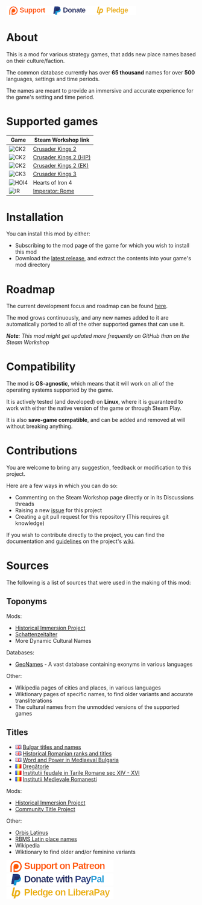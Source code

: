 [![Support this on Patreon](https://raw.githubusercontent.com/hmlendea/readme-assets/master/donate_patreon_small.png)](https://www.patreon.com/hmlendea)[![Support this on Patreon](https://raw.githubusercontent.com/hmlendea/readme-assets/master/donate_paypal_small.png)](https://raw.githubusercontent.com/hmlendea/readme-assets/master/donate_paypal.png)[![Donate with LiberaPay](https://raw.githubusercontent.com/hmlendea/readme-assets/master/donate_liberapay_small.png)](https://liberapay.com/HMlendea/donate)

# About

This is a mod for various strategy games, that adds new place names based on their culture/faction.

The common database currently has over **65 thousand** names for over **500** languages, settings and time periods.

The names are meant to provide an immersive and accurate experience for the game's setting and time period.

# Supported games

| Game | Steam Workshop link |
|---|---|
|![CK2](https://cdn.cloudflare.steamstatic.com/steamcommunity/public/images/apps/203770/56e9c15cbeb6c1f873f7f1dc757bae7618861484.jpg)|[Crusader Kings 2](https://steamcommunity.com/sharedfiles/filedetails/?id=2243430163)|
|![CK2](https://cdn.cloudflare.steamstatic.com/steamcommunity/public/images/apps/203770/56e9c15cbeb6c1f873f7f1dc757bae7618861484.jpg)|[Crusader Kings 2 (HIP)](http://steamcommunity.com/sharedfiles/filedetails/?id=1175098675)|
|![CK2](https://cdn.cloudflare.steamstatic.com/steamcommunity/public/images/apps/203770/56e9c15cbeb6c1f873f7f1dc757bae7618861484.jpg)|[Crusader Kings 2 (EK)](https://steamcommunity.com/sharedfiles/filedetails/?id=1745899430)|
|![CK3](https://cdn.cloudflare.steamstatic.com/steamcommunity/public/images/apps/1158310/8a0d88dfaff790ea1aa2b9fcf50d4e3b4f49cf56.jpg)|[Crusader Kings 3](https://steamcommunity.com/sharedfiles/filedetails/?id=2217534250)|
|![HOI4](https://cdn.cloudflare.steamstatic.com/steamcommunity/public/images/apps/394360/134bcd93ec4d31ec4a6640d6bdd73f22f0a7619f.jpg)|Hearts of Iron 4|
|![IR](https://cdn.cloudflare.steamstatic.com/steamcommunity/public/images/apps/859580/2cf7114753a78cc067a250a5cbdbb6a34698ab0c.jpg)|[Imperator: Rome](https://steamcommunity.com/sharedfiles/filedetails/?id=2219177532)|

# Installation

You can install this mod by either:
 - Subscribing to the mod page of the game for which you wish to install this mod
 - Download the [latest release](https://github.com/hmlendea/more-cultural-names/releases), and extract the contents into your game's mod directory

# Roadmap

The current development focus and roadmap can be found [here](https://github.com/hmlendea/more-cultural-names/wiki/Roadmap).

The mod grows continuously, and any new names added to it are automatically ported to all of the other supported games that can use it.

***Note**: This mod might get updated more frequently on GitHub than on the Steam Workshop*

# Compatibility

The mod is **OS-agnostic**, which means that it will work on all of the operating systems supported by the game.

It is actively tested (and developed) on **Linux**, where it is guaranteed to work with either the native version of the game or through Steam Play.

It is also **save-game compatible**, and can be added and removed at will without breaking anything.

# Contributions

You are welcome to bring any suggestion, feedback or modification to this project.

Here are a few ways in which you can do so:
 - Commenting on the Steam Workshop page directly or in its Discussions threads
 - Raising a new [issue](https://github.com/hmlendea/more-cultural-names/issues) for this project
 - Creating a git pull request for this repository (This requires git knowledge)

If you wish to contribute directly to the project, you can find the documentation and 
[guidelines](https://github.com/hmlendea/more-cultural-names/wiki/Guidelines) on the project's [wiki](https://github.com/hmlendea/more-cultural-names/wiki).

# Sources

The following is a list of sources that were used in the making of this mod:

## Toponyms

Mods:
 - [Historical Immersion Project](https://ck2.paradoxwikis.com/Historical_Immersion_Project)
 - [Schattenzeitalter](http://www.moddb.com/mods/schattenzeitalter)
 - More Dynamic Cultural Names

Databases:
 - [GeoNames](http://www.geonames.org/) - A vast database containing exonyms in various languages

Other:
 - Wikipedia pages of cities and places, in various languages
 - Wiktionary pages of specific names, to find older variants and accurate transliterations
 - The cultural names from the unmodded versions of the supported games

## Titles

 - ![EN:](https://github.com/markjames/famfamfam-flag-icons/blob/master/icons/png/gb.png?raw=true) [Bulgar titles and names](http://www.chitatel.net/forum/topic/375-bulgar-titles-and-names/)
 - ![EN:](https://github.com/markjames/famfamfam-flag-icons/blob/master/icons/png/gb.png?raw=true) [Historical Romanian ranks and titles](https://en.wikipedia.org/wiki/Historical_Romanian_ranks_and_titles)
 - ![EN:](https://github.com/markjames/famfamfam-flag-icons/blob/master/icons/png/gb.png?raw=true) [Word and Power in Mediaeval Bulgaria](https://books.google.co.uk/books?id=O-j66lYzINEC)
 - ![RO:](https://github.com/markjames/famfamfam-flag-icons/blob/master/icons/png/ro.png?raw=true) [Dregătorie](https://ro.wikipedia.org/wiki/Dreg%C4%83torie)
 - ![RO:](https://github.com/markjames/famfamfam-flag-icons/blob/master/icons/png/ro.png?raw=true) [Institutii feudale in Tarile Romane sec XIV - XVI](http://www.ebacalaureat.ro/c/institutii-feudale-in-tarile-romane-sec-xiv---xvi/1158)
 - ![RO:](https://github.com/markjames/famfamfam-flag-icons/blob/master/icons/png/ro.png?raw=true) [Institutii Medievale Romanesti](https://www.scribd.com/doc/103239549/Institutii-Medievale-Romanesti)

Mods:
 - [Historical Immersion Project](https://ck2.paradoxwikis.com/Historical_Immersion_Project)
 - [Community Title Project](https://github.com/Gr770/CK3-Community-Title-Project)

Other:
 - [Orbis Latinus](http://www.columbia.edu/acis/ets/Graesse/orblatv.html)
 - [RBMS Latin place names](http://rbms.info/lpn/a/)
 - Wikipedia
 - Wiktionary to find older and/or feminine variants

[![Support on Patreon](https://raw.githubusercontent.com/hmlendea/readme-assets/master/donate_patreon.png)](https://www.patreon.com/hmlendea)[![Donate with PayPal](https://raw.githubusercontent.com/hmlendea/readme-assets/master/donate_paypal.png)](https://www.paypal.com/donate?hosted_button_id=6YVRGJHDGWGKQ)[![Donate with LiberaPay](https://raw.githubusercontent.com/hmlendea/readme-assets/master/donate_liberapay.png)](https://liberapay.com/HMlendea/donate)
